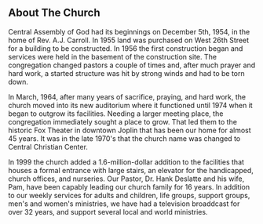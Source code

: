 ## About The Church

Central Assembly of God had its beginnings on December 5th, 1954, in the home of Rev. A.J. Carroll. In 1955 land was purchased on West 26th Street for a building to be 
constructed. In 1956 the first construction began and services were held in the basement of the construction site. The congregation changed pastors a couple of times and, 
after much prayer and hard work, a started structure was hit by strong winds and had to be torn down.

In March, 1964, after many years of sacrifice, praying, and hard work, the church moved into its new auditorium where it functioned until 1974 when it began to outgrow its 
facilities. Needing a larger meeting place, the congregation immediately sought a place to grow. That led them to the historic Fox Theater in downtown Joplin that has been 
our home for almost 45 years. It was in the late 1970's that the church name was changed to Central Christian Center.

In 1999 the church added a 1.6-million-dollar addition to the facilities that houses a formal entrance with large stairs, an elevator for the handicapped, church offices, and 
nurseries. Our Pastor, Dr. Hank Deslatte and his wife, Pam, have been capably leading our church family for 16 years. In addition to our weekly services for adults and 
children, life groups, support groups, men's and women's ministries, we have had a television broaddcast for over 32 years, and support several local and world ministries.
